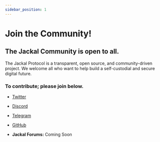 ```yaml
---
sidebar_position: 1
---
```

# Join the Community!
## The Jackal Community is open to all.
The Jackal Protocol is a transparent, open source, and community-driven project. We welcome all who want to help build a self-custodial and secure digital future.   
### To contribute; please join below. 

- [Twitter](https://twitter.com/home)

- [Discord](https://discord.com/invite/5GKym3p6rj)

- [Telegram](https://t.me/+kyaQs5qFMF8zZDcx)

- [GitHub](https://github.com/JackalLabs)

- __Jackal Forums:__ Coming Soon




